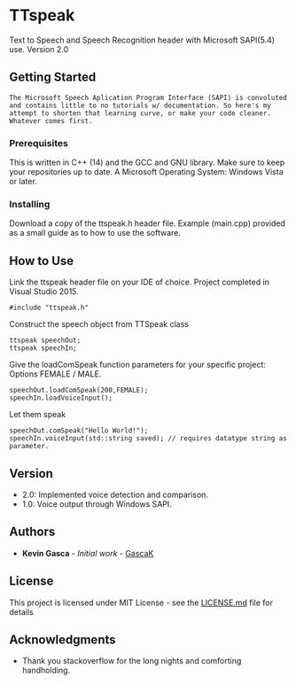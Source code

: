 # TTspeak
Text to Speech and Speech Recognition header with Microsoft SAPI(5.4) use. Version 2.0

## Getting Started
    The Microsoft Speech Aplication Program Interface (SAPI) is convoluted and contains little to no tutorials w/ documentation. So here's my attempt to shorten that learning curve, or make your code cleaner. Whatever comes first.

### Prerequisites
This is written in C++ (14) and the GCC and GNU library. Make sure to keep your repositories up to date.
A Microsoft Operating System: Windows Vista or later.

### Installing
Download a copy of the ttspeak.h header file. Example (main.cpp) provided as a small guide as to how to use the software.

## How to Use
Link the ttspeak header file on your IDE of choice. Project completed in Visual Studio 2015.
```
#include "ttspeak.h"
```
Construct the speech object from TTSpeak class
```
ttspeak speechOut;
ttspeak speechIn;
```
Give the loadComSpeak function parameters for your specific project:
Options FEMALE / MALE.
```
speechOut.loadComSpeak(200,FEMALE);
speechIn.loadVoiceInput();
```
Let them speak
```
speechOut.comSpeak("Hello World!");
speechIn.voiceInput(std::string saved); // requires datatype string as parameter. 
```

## Version
* 2.0: Implemented voice detection and comparison.
* 1.0: Voice output through Windows SAPI.

## Authors
* **Kevin Gasca** - *Initial work* - [GascaK](https://github.com/GascaK)

## License
This project is licensed under MIT License - see the [LICENSE.md](LICENSE.md) file for details

## Acknowledgments

* Thank you stackoverflow for the long nights and comforting handholding.
